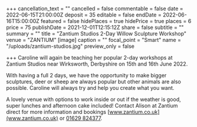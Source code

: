 +++
cancellation_text = ""
cancelled = false
commentable = false
date = 2022-06-15T21:00:00Z
deposit = 35
editable = false
endDate = 2022-06-16T15:00:00Z
featured = false
hidePlaces = true
hidePrice = true
places = 6
price = 75
publishDate = 2021-12-01T12:15:12Z
share = false
subtitle = ""
summary = ""
title = "Zantium Studios 2-Day Willow Sculpture Workshop"
venue = "ZANTIUM"
[image]
caption = ""
focal_point = "Smart"
name = "/uploads/zantium-studios.jpg"
preview_only = false

+++
Caroline will again be teaching her popular 2-day workshops at Zantium Studios near Wirksworth, Derbyshire on 15th and 16th June 2022.

With having a full 2 days, we have the opportunity to make bigger sculptures, deer or sheep are always popular but other animals are also possible. Caroline will always try and help you create what you want.

A lovely venue with options to work inside or out if the weather is good, super lunches and afternoon cake included! Contact Alison at Zantium direct for more information and bookings [www.zantium.co.uk](www.zantium.co.uk) or [01629 824377](tel:01629824377).